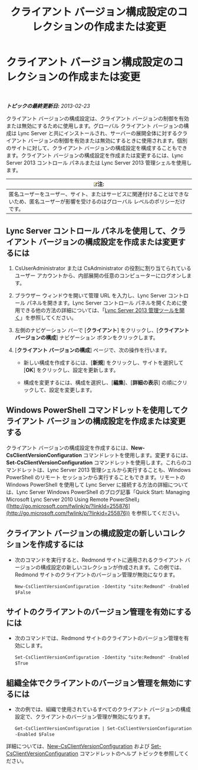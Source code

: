 ﻿---
title: クライアント バージョン構成設定のコレクションの作成または変更
TOCTitle: クライアント バージョン構成設定のコレクションの作成または変更
ms:assetid: 4e6faffd-a36f-40f1-8734-78d84b7df921
ms:mtpsurl: https://technet.microsoft.com/ja-jp/library/JJ898477(v=OCS.15)
ms:contentKeyID: 52056593
ms.date: 05/19/2016
mtps_version: v=OCS.15
ms.translationtype: HT
---

# クライアント バージョン構成設定のコレクションの作成または変更

 

_**トピックの最終更新日:** 2013-02-23_

クライアント バージョンの構成設定は、クライアント バージョンの制御を有効または無効にするために使用します。グローバル クライアント バージョンの構成は Lync Server と共にインストールされ、サーバーの展開全体に対するクライアント バージョンの制御を有効または無効にするときに使用されます。個別のサイトに対して、クライアント バージョンの構成設定を構成することもできます。クライアント バージョンの構成設定を作成または変更するには、Lync Server 2013 コントロール パネルまたは Lync Server 2013 管理シェルを使用します。

<table>
<thead>
<tr class="header">
<th><img src="images/Gg412781.note(OCS.15).gif" title="note" alt="note" />注:</th>
</tr>
</thead>
<tbody>
<tr class="odd">
<td>匿名ユーザーをユーザー、サイト、またはサービスに関連付けることはできないため、匿名ユーザーが影響を受けるのはグローバル レベルのポリシーだけです。</td>
</tr>
</tbody>
</table>


## Lync Server コントロール パネルを使用して、クライアント バージョンの構成設定を作成または変更するには

1.  CsUserAdministrator または CsAdministrator の役割に割り当てられているユーザー アカウントから、内部展開の任意のコンピューターにログオンします。

2.  ブラウザー ウィンドウを開いて管理 URL を入力し、Lync Server コントロール パネルを開きます。Lync Server コントロール パネルを開くために使用できる他の方法の詳細については、「[Lync Server 2013 管理ツールを開く](lync-server-2013-open-lync-server-administrative-tools.md)」を参照してください。

3.  左側のナビゲーション バーで \[**クライアント**\] をクリックし、\[**クライアント バージョンの構成**\] ナビゲーション ボタンをクリックします。

4.  \[**クライアント バージョンの構成**\] ページで、次の操作を行います。
    
      - 新しい構成を作成するには、\[**新規**\] をクリックし、サイトを選択して \[**OK**\] をクリックし、設定を更新します。
    
      - 構成を変更するには、構成を選択し、\[**編集**\]、\[**詳細の表示**\] の順にクリックして、設定を変更します。

## Windows PowerShell コマンドレットを使用してクライアント バージョンの構成設定を作成または変更する

クライアント バージョンの構成設定を作成するには、**New-CsClientVersionConfiguration** コマンドレットを使用します。変更するには、**Set-CsClientVersionConfiguration** コマンドレットを使用します。これらのコマンドレットは、Lync Server 2013 管理シェルから実行することも、Windows PowerShell のリモート セッションから実行することもできます。リモートの Windows PowerShell を使用して Lync Server に接続する方法の詳細については、Lync Server Windows PowerShell のブログ記事「Quick Start: Managing Microsoft Lync Server 2010 Using Remote PowerShell」 ([http://go.microsoft.com/fwlink/p/?linkId=255876](http://go.microsoft.com/fwlink/p/?linkid=255876)) を参照してください。

## クライアント バージョンの構成設定の新しいコレクションを作成するには

  - 次のコマンドを実行すると、Redmond サイトに適用されるクライアント バージョンの構成設定の新しいコレクションが作成されます。この例では、Redmond サイトのクライアントのバージョン管理が無効になります。
    
        New-CsClientVersionConfiguration -Identity "site:Redmond" -Enabled $False

## サイトのクライアントのバージョン管理を有効にするには

  - 次のコマンドでは、Redmond サイトのクライアントのバージョン管理を有効にします。
    
        Set-CsClientVersionConfiguration -Identity "site:Redmond" -Enabled $True

## 組織全体でクライアントのバージョン管理を無効にするには

  - 次の例では、組織で使用されているすべてのクライアント バージョンの構成設定で、クライアントのバージョン管理が無効になります。
    
        Get-CsClientVersionConfiguration | Set-CsClientVersionConfiguration  -Enabled $False

詳細については、[New-CsClientVersionConfiguration](new-csclientversionconfiguration.md) および [Set-CsClientVersionConfiguration](set-csclientversionconfiguration.md) コマンドレットのヘルプ トピックを参照してください。

